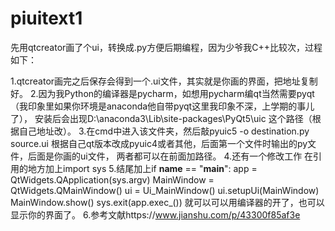 # piuitext1
先用qtcreator画了个ui，转换成.py方便后期编程，因为少爷我C++比较次，过程如下：

 1.qtcreator画完之后保存会得到一个.ui文件，其实就是你画的界面，把地址复制好。
 2.因为我Python的编译器是pycharm，如想用pycharm编qt当然需要pyqt（我印象里如果你环境是anaconda他自带pyqt这里我印象不深，上学期的事儿了），
安装后会出现D:\anaconda3\Lib\site-packages\PyQt5\uic 这个路径（根据自己地址改）。
 3.在cmd中进入该文件夹，然后敲pyuic5 -o destination.py source.ui 根据自己qt版本改成pyuic4或者其他，后面第一个文件时输出的py文件，后面是你画的ui文件，
两者都可以在前面加路径。
 4.还有一个修改工作 在引用的地方加上import sys
 5.结尾加上if __name__ == "__main__":
    app = QtWidgets.QApplication(sys.argv)
    MainWindow = QtWidgets.QMainWindow()
    ui = Ui_MainWindow()
    ui.setupUi(MainWindow)
    MainWindow.show()
    sys.exit(app.exec_())
 就可以可以用编译器的开了，也可以显示你的界面了。
 6.参考文献https://www.jianshu.com/p/43300f85af3e
